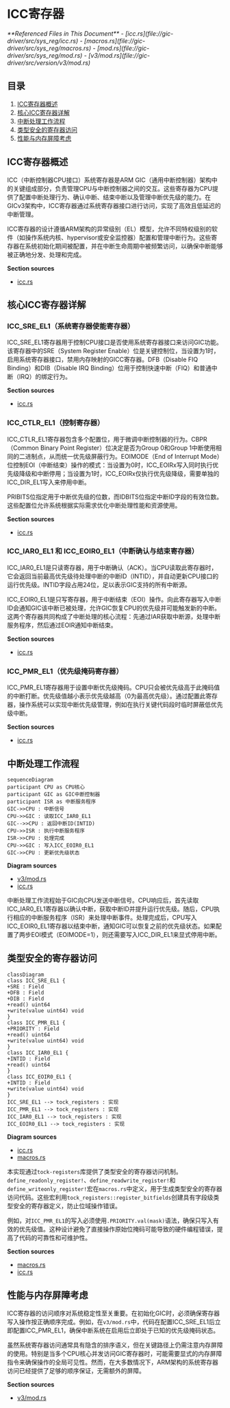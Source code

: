 # ICC寄存器

<cite>
**Referenced Files in This Document**   
- [icc.rs](file://gic-driver/src/sys_reg/icc.rs)
- [macros.rs](file://gic-driver/src/sys_reg/macros.rs)
- [mod.rs](file://gic-driver/src/sys_reg/mod.rs)
- [v3/mod.rs](file://gic-driver/src/version/v3/mod.rs)
</cite>

## 目录
1. [ICC寄存器概述](#icc寄存器概述)
2. [核心ICC寄存器详解](#核心icc寄存器详解)
3. [中断处理工作流程](#中断处理工作流程)
4. [类型安全的寄存器访问](#类型安全的寄存器访问)
5. [性能与内存屏障考虑](#性能与内存屏障考虑)

## ICC寄存器概述

ICC（中断控制器CPU接口）系统寄存器是ARM GIC（通用中断控制器）架构中的关键组成部分，负责管理CPU与中断控制器之间的交互。这些寄存器为CPU提供了配置中断处理行为、确认中断、结束中断以及管理中断优先级的能力。在GICv3架构中，ICC寄存器通过系统寄存器接口进行访问，实现了高效且低延迟的中断管理。

ICC寄存器的设计遵循ARM架构的异常级别（EL）模型，允许不同特权级别的软件（如操作系统内核、hypervisor或安全监控器）配置和管理中断行为。这些寄存器在系统初始化期间被配置，并在中断生命周期中被频繁访问，以确保中断能够被正确地分发、处理和完成。

**Section sources**
- [icc.rs](file://gic-driver/src/sys_reg/icc.rs#L1-L10)

## 核心ICC寄存器详解

### ICC_SRE_EL1（系统寄存器使能寄存器）

ICC_SRE_EL1寄存器用于控制CPU接口是否使用系统寄存器接口来访问GIC功能。该寄存器中的SRE（System Register Enable）位是关键控制位，当设置为1时，启用系统寄存器接口，禁用内存映射的GICC寄存器。DFB（Disable FIQ Binding）和DIB（Disable IRQ Binding）位用于控制快速中断（FIQ）和普通中断（IRQ）的绑定行为。

**Section sources**
- [icc.rs](file://gic-driver/src/sys_reg/icc.rs#L12-L22)

### ICC_CTLR_EL1（控制寄存器）

ICC_CTLR_EL1寄存器包含多个配置位，用于微调中断控制器的行为。CBPR（Common Binary Point Register）位决定是否为Group 0和Group 1中断使用相同的二进制点，从而统一优先级屏蔽行为。EOIMODE（End of Interrupt Mode）位控制EOI（中断结束）操作的模式：当设置为0时，ICC_EOIRx写入同时执行优先级降级和中断停用；当设置为1时，ICC_EOIRx仅执行优先级降级，需要单独的ICC_DIR_EL1写入来停用中断。

PRIBITS位指定用于中断优先级的位数，而IDBITS位指定中断ID字段的有效位数。这些配置位允许系统根据实际需求优化中断处理性能和资源使用。

**Section sources**
- [icc.rs](file://gic-driver/src/sys_reg/icc.rs#L56-L70)

### ICC_IAR0_EL1 和 ICC_EOIR0_EL1（中断确认与结束寄存器）

ICC_IAR0_EL1是只读寄存器，用于中断确认（ACK）。当CPU读取此寄存器时，它会返回当前最高优先级待处理中断的中断ID（INTID），并自动更新CPU接口的运行优先级。INTID字段占用24位，足以表示GIC支持的所有中断源。

ICC_EOIR0_EL1是只写寄存器，用于中断结束（EOI）操作。向此寄存器写入中断ID会通知GIC该中断已被处理，允许GIC恢复CPU的优先级并可能触发新的中断。这两个寄存器共同构成了中断处理的核心流程：先通过IAR获取中断源，处理中断服务程序，然后通过EOIR通知中断结束。

**Section sources**
- [icc.rs](file://gic-driver/src/sys_reg/icc.rs#L88-L100)

### ICC_PMR_EL1（优先级掩码寄存器）

ICC_PMR_EL1寄存器用于设置中断优先级掩码。CPU只会被优先级高于此掩码值的中断打断。优先级值越小表示优先级越高（0为最高优先级）。通过配置此寄存器，操作系统可以实现中断优先级管理，例如在执行关键代码段时临时屏蔽低优先级中断。

**Section sources**
- [icc.rs](file://gic-driver/src/sys_reg/icc.rs#L148-L152)

## 中断处理工作流程

```mermaid
sequenceDiagram
participant CPU as CPU核心
participant GIC as GIC中断控制器
participant ISR as 中断服务程序
GIC->>CPU : 中断信号
CPU->>GIC : 读取ICC_IAR0_EL1
GIC-->>CPU : 返回中断ID(INTID)
CPU->>ISR : 执行中断服务程序
ISR->>CPU : 处理完成
CPU->>GIC : 写入ICC_EOIR0_EL1
GIC->>CPU : 更新优先级状态
```

**Diagram sources**
- [v3/mod.rs](file://gic-driver/src/version/v3/mod.rs#L940-L945)
- [icc.rs](file://gic-driver/src/sys_reg/icc.rs#L88-L100)

中断处理工作流程始于GIC向CPU发送中断信号。CPU响应后，首先读取ICC_IAR0_EL1寄存器以确认中断，获取中断ID并提升运行优先级。随后，CPU执行相应的中断服务程序（ISR）来处理中断事件。处理完成后，CPU写入ICC_EOIR0_EL1寄存器以结束中断，通知GIC可以恢复之前的优先级状态。如果配置了两步EOI模式（EOIMODE=1），则还需要写入ICC_DIR_EL1来显式停用中断。

## 类型安全的寄存器访问

```mermaid
classDiagram
class ICC_SRE_EL1 {
+SRE : Field
+DFB : Field
+DIB : Field
+read() uint64
+write(value uint64) void
}
class ICC_PMR_EL1 {
+PRIORITY : Field
+read() uint64
+write(value uint64) void
}
class ICC_IAR0_EL1 {
+INTID : Field
+read() uint64
}
class ICC_EOIR0_EL1 {
+INTID : Field
+write(value uint64) void
}
ICC_SRE_EL1 --> tock_registers : 实现
ICC_PMR_EL1 --> tock_registers : 实现
ICC_IAR0_EL1 --> tock_registers : 实现
ICC_EOIR0_EL1 --> tock_registers : 实现
```

**Diagram sources**
- [icc.rs](file://gic-driver/src/sys_reg/icc.rs#L12-L152)
- [macros.rs](file://gic-driver/src/sys_reg/macros.rs#L30-L150)

本实现通过`tock-registers`库提供了类型安全的寄存器访问机制。`define_readonly_register!`、`define_readwrite_register!`和`define_writeonly_register!`宏在`macros.rs`中定义，用于生成类型安全的寄存器访问代码。这些宏利用`tock_registers::register_bitfields`创建具有字段级类型安全的寄存器定义，防止位域操作错误。

例如，对`ICC_PMR_EL1`的写入必须使用`.PRIORITY.val(mask)`语法，确保只写入有效的优先级值。这种设计避免了直接操作原始位掩码可能导致的硬件编程错误，提高了代码的可靠性和可维护性。

**Section sources**
- [macros.rs](file://gic-driver/src/sys_reg/macros.rs#L30-L150)
- [icc.rs](file://gic-driver/src/sys_reg/icc.rs#L12-L152)

## 性能与内存屏障考虑

ICC寄存器的访问顺序对系统稳定性至关重要。在初始化GIC时，必须确保寄存器写入操作按正确顺序完成。例如，在`v3/mod.rs`中，代码在配置ICC_SRE_EL1后立即配置ICC_PMR_EL1，确保中断系统在启用后立即处于已知的优先级掩码状态。

虽然系统寄存器访问通常具有隐含的排序语义，但在关键路径上仍需注意内存屏障的使用。特别是当多个CPU核心并发访问GIC寄存器时，可能需要显式的内存屏障指令来确保操作的全局可见性。然而，在大多数情况下，ARM架构的系统寄存器访问已经提供了足够的顺序保证，无需额外的屏障。

**Section sources**
- [v3/mod.rs](file://gic-driver/src/version/v3/mod.rs#L875-L892)